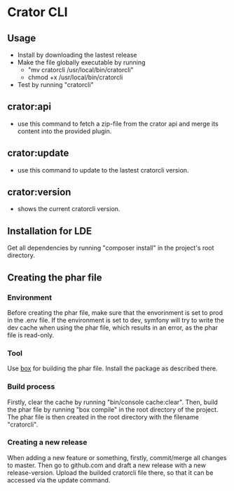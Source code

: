 # Crator CLI

## Usage

- Install by downloading the lastest release
- Make the file globally executable by running
    - "mv cratorcli /usr/local/bin/cratorcli"
    - chmod +x /usr/local/bin/cratorcli
- Test by running "cratorcli"

## crator:api
- use this command to fetch a zip-file from the crator api and merge its content into the provided plugin.

## crator:update
- use this command to update to the lastest cratorcli version.

## crator:version
- shows the current cratorcli version.

## Installation for LDE

Get all dependencies by running "composer install" in the project's root directory.

## Creating the phar file

### Environment
Before creating the phar file, make sure that the envorinment is set to prod in the .env file. If the environment is set to dev, symfony will try to write the dev cache when using the phar file, which results in an error, as the phar file is read-only.

### Tool
Use [box](https://github.com/box-project/box) for building the phar file. Install the package as described there.

### Build process
Firstly, clear the cache by running "bin/console cache:clear". Then, build the phar file by running "box compile" in the root directory of the project. The phar file is then created in the root directory with the filename "cratorcli".

### Creating a new release
When adding a new feature or something, firstly, commit/merge all changes to master. Then go to github.com and draft a new release with a new release-version. Upload the builded cratorcli file there, so that it can be accessed via the update command.